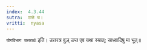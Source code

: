 ```yaml
---
index:  4.3.44
sutra:  उप्ते च।
vritti:  nyasa
---
```


`योगविभाग उत्तरार्थः` इति। उत्तरत्र वुञ् उप्त एव यथा स्यात्; साध्वादिषु मा भूत्॥
